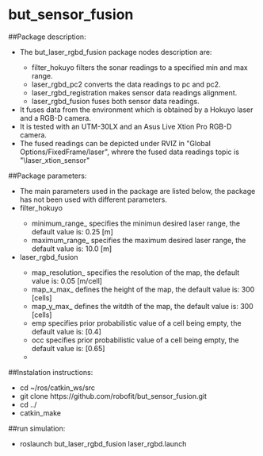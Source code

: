 # but_sensor_fusion


##Package description:

<ul>
  <li> The but_laser_rgbd_fusion package nodes description are: </li>
    <ul>
      <li> filter_hokuyo filters the sonar readings to a specified min and max range. </li>
      <li> laser_rgbd_pc2 converts the data readings to pc and pc2. </li>
      <li> laser_rgbd_registration makes sensor data readings alignment. </li>
      <li> laser_rgbd_fusion fuses both sensor data readings. </li>
    </ul>
  </li>
  <li> It fuses data from the environment which is obtained  by a Hokuyo laser and a RGB-D camera. </li>
  <li> It is tested with an UTM-30LX  and an Asus Live Xtion Pro RGB-D camera. </li>
  <li> The fused readings can be depicted under RVIZ in "Global Options/FixedFrame/laser", whrere the fused data readings topic is "\laser_xtion_sensor" </li>
</ul>


##Package parameters:
<ul>
  <li> The main parameters used in the package are listed below, the package has not been used with different parameters. </li>
  <li> filter_hokuyo </li>
     <ul>
        <li> minimum_range_ specifies the minimun desired laser range, the default value is: 0.25 [m] </li>
        <li> maximum_range_ specifies the maximum desired laser range, the default value is: 10.0 [m] </li>
     </ul>
  <li> laser_rgbd_fusion </li>
     <ul>
        <li> map_resolution_ specifies the resolution of the map, the default value is: 0.05 [m/cell] </li>
        <li>map_x_max_ defines the height of the map, the default value is: 300 [cells] </li>
         <li>  map_y_max_ defines the witdth of the map, the default value is: 300 [cells] </li>
         <li> emp specifies prior probabilistic value of a cell being empty, the default value is: [0.4]  </li>
         <li> occ  specifies prior probabilistic value of a cell being empty, the default value is: [0.65] </li>
         <li>  </li>
     </ul>
</ul>


##Instalation instructions:
<ul>
  <li> cd ~/ros/catkin_ws/src </li>
  <li> git clone https://github.com/robofit/but_sensor_fusion.git </li>
  <li> cd ../ </li>
  <li> catkin_make </li>
</ul>

##run simulation:
<ul>
  <li> roslaunch but_laser_rgbd_fusion laser_rgbd.launch
</ul>








